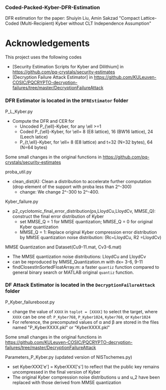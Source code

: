 ### Coded-Packed-Kyber-DFR-Estimation
DFR estimation for the paper: Shuiyin Liu, Amin Sakzad "Compact Lattice-Coded (Multi-Recipient) Kyber without CLT Independence Assumption"
# Acknowledgements
This project uses the following codes 
- [Security Estimation Scripts for Kyber and Dilithium] in https://github.com/pq-crystals/security-estimates
- [Decryption Failure Attack Estimator] in https://github.com/KULeuven-COSIC/PQCRYPTO-decryption-failures/tree/master/DecryptionFailureAttack

### DFR Estimator is located in the `DFREstimator` folder
P_L_Kyber.py
* Compute the DFR and CER for 
  * Uncoded P_{\ell}-Kyber, for any \ell >=1
  * Coded P_{\ell}-Kyber, for \ell= 8 (E8 lattice), 16 (BW16 lattice), 24 (Leech latice)
  * P_{t,\ell}-Kyber, for \ell= 8 (E8 lattice) and t=32 (N=32 bytes), 64 (N=64 bytes)

Some small changes in the original functions in https://github.com/pq-crystals/security-estimates

proba_util.py
* clean_dist(A):  Clean a distribution to accelerate further computation (drop element of the support with proba less than 2^-300)
  * change: We change 2^-300 to 2^-400.

Kyber_failure.py
* p2_cyclotomic_final_error_distribution(ps,LloydCu,LloydCv, MMSE_Q): construct the final error distribution of Kyber
  * set MMSE_Q = 1 for MMSE quantization; MMSE_Q = 0 for original Kyber quantization
  * MMSE_Q = 1: Replace original Kyber compression error distribution by MMSE quantization noise distribution: (Rc=LloydCu, R2 =LloydCv)

MMSE Quantization and Dataset(Cu9-11.mat, Cv3-6.mat)
* The MMSE quantization noise distributions: LloydCu and LloydCv
* can be reproduced by MMSE_Quantization.m with dx= 3-6, 9-11
* findClosestInSortedFloatArray.m: a faster `quantiz` function compared to general binary search or MATLAB original `quantiz` function.

### DF Attack Estimator is located in the `DecryptionFailureAttack` folder

P_Kyber_failureboost.py
* change the value of `XXXX` in `toplot = [XXXX]` to select the target, where `XXXX` can be one of: `P_Kyber768`, `P_Kyber1024`, `Kyber768`, or `Kyber1024`
* For reference, the precomputed values of α and β are stored in the files named "P_KyberXXXX.pkl" or "KyberXXXX.pkl"

Some small changes in the original functions in https://github.com/KULeuven-COSIC/PQCRYPTO-decryption-failures/tree/master/DecryptionFailureAttack

Parameters_P_Kyber.py (updated version of NISTschemes.py)
 * set KyberXXX['e'] = KyberXXX['s'] to reflect that the public key remains uncompressed in the final version of Kyber
 * The original Kyber compression noise distributions u and u_2 have been replaced with those derived from MMSE quantization
